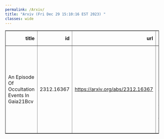 ```yaml
---
permalink: /Arxiv/
title: "Arxiv (Fri Dec 29 15:10:16 EST 2023) "
classes: wide
---
```

<table border="1" class="dataframe">
  <thead>
    <tr style="text-align: right;">
      <th>title</th>
      <th>id</th>
      <th>url</th>
      <th>authors</th>
      <th>Local Authors</th>
    </tr>
  </thead>
  <tbody>
    <tr>
      <td>An Episode Of Occultation Events In Gaia21Bcv</td>
      <td>2312.16367</td>
      <td><a href="https://arxiv.org/abs/2312.16367" target="_blank">https://arxiv.org/abs/2312.16367</a></td>
      <td>Klaus W. Hodapp, Eric Gaidos, Matthew A. Kenworthy, Michael Tucker, Benjamin J. Shappee, Anna V. Payne, Aaron Do</td>
      <td>Michael Tucker</td>
    </tr>
  </tbody>
</table>